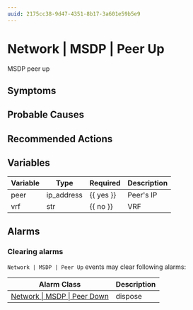 ```yaml
---
uuid: 2175cc38-9d47-4351-8b17-3a601e59b5e9
---
```

# Network | MSDP | Peer Up

MSDP peer up

## Symptoms

## Probable Causes

## Recommended Actions

## Variables

Variable | Type | Required | Description
--- | --- | --- | ---
peer | ip_address | {{ yes }} | Peer's IP
vrf | str | {{ no }} | VRF

## Alarms

### Clearing alarms

`Network | MSDP | Peer Up` events may clear following alarms:

Alarm Class | Description
--- | ---
[Network \| MSDP \| Peer Down](../../../alarm-classes/network/msdp/peer-down.md) | dispose
